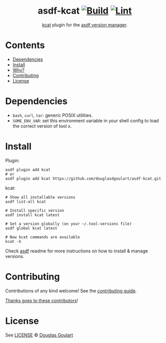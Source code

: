 <div align="center">

# asdf-kcat [![Build](https://github.com/douglasdgoulart/asdf-kcat/actions/workflows/build.yml/badge.svg)](https://github.com/douglasdgoulart/asdf-kcat/actions/workflows/build.yml) [![Lint](https://github.com/douglasdgoulart/asdf-kcat/actions/workflows/lint.yml/badge.svg)](https://github.com/douglasdgoulart/asdf-kcat/actions/workflows/lint.yml)


[kcat](https://github.com/edenhill/kcat) plugin for the [asdf version manager](https://asdf-vm.com).

</div>

# Contents

- [Dependencies](#dependencies)
- [Install](#install)
- [Why?](#why)
- [Contributing](#contributing)
- [License](#license)

# Dependencies

- `bash`, `curl`, `tar`: generic POSIX utilities.
- `SOME_ENV_VAR`: set this environment variable in your shell config to load the correct version of tool x.

# Install

Plugin:

```shell
asdf plugin add kcat
# or
asdf plugin add kcat https://github.com/douglasdgoulart/asdf-kcat.git
```

kcat:

```shell
# Show all installable versions
asdf list-all kcat

# Install specific version
asdf install kcat latest

# Set a version globally (on your ~/.tool-versions file)
asdf global kcat latest

# Now kcat commands are available
kcat -h
```

Check [asdf](https://github.com/asdf-vm/asdf) readme for more instructions on how to
install & manage versions.

# Contributing

Contributions of any kind welcome! See the [contributing guide](contributing.md).

[Thanks goes to these contributors](https://github.com/douglasdgoulart/asdf-kcat/graphs/contributors)!

# License

See [LICENSE](LICENSE) © [Douglas Goulart](https://github.com/douglasdgoulart/)

